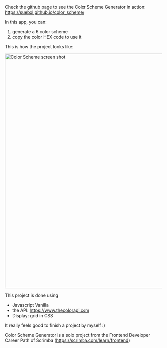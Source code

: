 Check the github page to see the Color Scheme Generator in action: https://suebxl.github.io/color_scheme/

  In this app, you can:
  1) generate a 6 color scheme 
  2) copy the color HEX code to use it 

This is how the project looks like: 

<img width="754" alt="Color Scheme screen shot" src="https://user-images.githubusercontent.com/73802863/211450772-70520b13-4dfe-482b-95ce-6a5407bb339f.png">

This project is done using 
- Javascript Vanilla
- the API: https://www.thecolorapi.com
- Display: grid in CSS

It really feels good to finish a project by myself :)

Color Scheme Generator is a solo project from the Frontend Developer Career Path of Scrimba (https://scrimba.com/learn/frontend)
